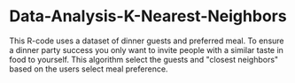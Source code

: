 # Data-Analysis-K-Nearest-Neighbors

This R-code uses a dataset of dinner guests and preferred meal. To ensure a dinner party success you only want to invite people with a similar taste in food to yourself. This algorithm select the guests and "closest neighbors" based on the users select meal preference.
